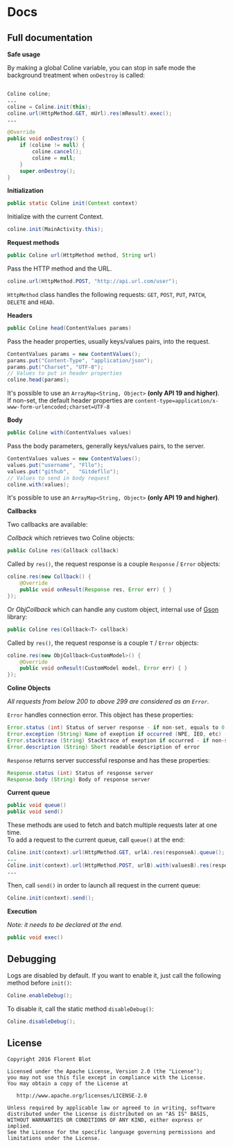 Docs
=======

Full documentation
------

**Safe usage**

By making a global Coline variable, you can stop in safe mode the background treatment when `onDestroy` is called:
```java

Coline coline;
...
coline = Coline.init(this);
coline.url(HttpMethod.GET, mUrl).res(mResult).exec();
...

@Override
public void onDestroy() {
    if (coline != null) {
        coline.cancel();
        coline = null;
    }
    super.onDestroy();
}
```

**Initialization**

```java
public static Coline init(Context context)
```
Initialize with the current Context.  
```java
coline.init(MainActivity.this);
```

**Request methods**

```java
public Coline url(HttpMethod method, String url)
```
Pass the HTTP method and the URL.
```java
coline.url(HttpMethod.POST, "http://api.url.com/user");
```
`HttpMethod` class handles the following requests: `GET`, `POST`, `PUT`, `PATCH`, `DELETE` and `HEAD`.

**Headers**

```java
public Coline head(ContentValues params)
```
Pass the header properties, usually keys/values pairs, into the request.
```java
ContentValues params = new ContentValues();
params.put("Content-Type", "application/json");
params.put("Charset", "UTF-8");
// Values to put in header properties
coline.head(params);
```
It's possible to use an `ArrayMap<String, Object>` **(only API 19 and higher)**.  
If non-set, the default header properties are `content-type=application/x-www-form-urlencoded;charset=UTF-8`

**Body**

```java
public Coline with(ContentValues values)
```
Pass the body parameters, generally keys/values pairs, to the server.  
```java
ContentValues values = new ContentValues();
values.put("username", "Fllo");
values.put("github",   "Gitdefllo");
// Values to send in body request
coline.with(values);
```
It's possible to use an `ArrayMap<String, Object>` **(only API 19 and higher)**.

**Callbacks**

Two callbacks are available:

*Collback* which retrieves two Coline objects:
```java
public Coline res(Collback collback)
```
Called by `res()`, the request response is a couple `Response` / `Error` objects:
```java
coline.res(new Collback() {
    @Override
    public void onResult(Response res, Error err) { }
});
```

Or *ObjCollback* which can handle any custom object, internal use of [Gson](https://github.com/google/gson) library:
```java
public Coline res(Collback<T> collback)
```
Called by `res()`, the request response is a couple `T` / `Error` objects:
```java
coline.res(new ObjCollback<CustomModel>() {
    @Override
    public void onResult(CustomModel model, Error err) { }
});
```

**Coline Objects**

*All requests from below 200 to above 299 are considered as an `Error`.*

`Error` handles connection error. This object has these properties:
```java
Error.status (int) Status of server response - if non-set, equals to 0
Error.exception (String) Name of exeption if occurred (NPE, IEO, etc) - if non-set, equals to null
Error.stacktrace (String) Stacktrace of exeption if occurred - if non-set, equals to null
Error.description (String) Short readable description of error
```

`Response` returns server successful response and has these properties:
```java
Response.status (int) Status of response server
Response.body (String) Body of response server
```

**Current queue**

```java
public void queue()
public void send()
```
These methods are used to fetch and batch multiple requests later at one time.  
To add a request to the current queue, call `queue()` at the end:  
```java
Coline.init(context).url(HttpMethod.GET, urlA).res(responseA).queue();
...
Coline.init(context).url(HttpMethod.POST, urlB).with(valuesB).res(responseB).queue();
...
```
Then, call `send()` in order to launch all request in the current queue:
```java
Coline.init(context).send();
```

**Execution**

*Note: it needs to be declared at the end.*  
```java
public void exec()
```

Debugging
---------

Logs are disabled by default. If you want to enable it, just call the following method before `init()`:
```java
Coline.enableDebug();
```
To disable it, call the static method `disableDebug()`:
```java
Coline.disableDebug();
```

License
--------

    Copyright 2016 Florent Blot
    
    Licensed under the Apache License, Version 2.0 (the "License");
    you may not use this file except in compliance with the License.
    You may obtain a copy of the License at

       http://www.apache.org/licenses/LICENSE-2.0

    Unless required by applicable law or agreed to in writing, software
    distributed under the License is distributed on an "AS IS" BASIS,
    WITHOUT WARRANTIES OR CONDITIONS OF ANY KIND, either express or implied.
    See the License for the specific language governing permissions and
    limitations under the License.
